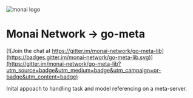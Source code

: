![monai logo](http://static.monai.network/monai_light.png)
# Monai Network → go-meta

[![Join the chat at https://gitter.im/monai-network/go-meta-lib](https://badges.gitter.im/monai-network/go-meta-lib.svg)](https://gitter.im/monai-network/go-meta-lib?utm_source=badge&utm_medium=badge&utm_campaign=pr-badge&utm_content=badge)

Inital appoach to handling task and model referencing on a meta-server.
